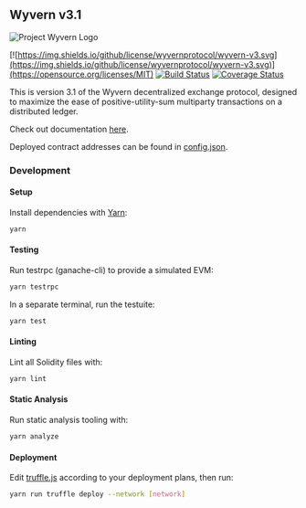 Wyvern v3.1
-----------

![Project Wyvern Logo](https://media.githubusercontent.com/media/ProjectWyvern/wyvern-branding/master/logo/logo-square-red-transparent-200x200.png?raw=true "Project Wyvern Logo")

[![https://img.shields.io/github/license/wyvernprotocol/wyvern-v3.svg](https://img.shields.io/github/license/wyvernprotocol/wyvern-v3.svg)](https://opensource.org/licenses/MIT) [![Build Status](https://travis-ci.org/wyvernprotocol/wyvern-v3.svg?branch=master)](https://travis-ci.org/wyvernprotocol/wyvern-v3) [![Coverage Status](https://coveralls.io/repos/github/wyvernprotocol/wyvern-v3/badge.svg?branch=master)](https://coveralls.io/github/wyvernprotocol/wyvern-v3?branch=master)

This is version 3.1 of the Wyvern decentralized exchange protocol, designed to maximize the ease of positive-utility-sum multiparty transactions on a distributed ledger.

Check out documentation [here](https://wyvernprotocol.com/docs).

Deployed contract addresses can be found in [config.json](config.json).

### Development

#### Setup

Install dependencies with [Yarn](https://yarnpkg.com/en/):

```bash
yarn
```

#### Testing

Run testrpc (ganache-cli) to provide a simulated EVM:

```bash
yarn testrpc
```

In a separate terminal, run the testuite:

```bash
yarn test
```

#### Linting

Lint all Solidity files with:

```bash
yarn lint
```

#### Static Analysis

Run static analysis tooling with:

```bash
yarn analyze
```

#### Deployment

Edit [truffle.js](truffle.js) according to your deployment plans, then run:

```bash
yarn run truffle deploy --network [network]
```

